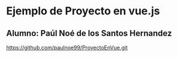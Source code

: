 # Ejemplo de Proyecto en vue.js
## Alumno: Paúl Noé de los Santos Hernandez
https://github.com/paulnoe99/ProyectoEnVue.git




